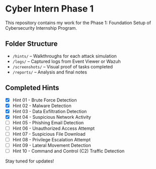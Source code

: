 # Cyber Intern Phase 1

This repository contains my work for the Phase 1: Foundation Setup of Cybersecurity Internship Program.

## Folder Structure

- `/hints/` – Walkthroughs for each attack simulation
- `/logs/` – Captured logs from Event Viewer or Wazuh
- `/screenshots/` – Visual proof of tasks completed
- `/reports/` – Analysis and final notes

## Completed Hints

- [x] Hint 01 - Brute Force Detection
- [x] Hint 02 - Malware Detection
- [x] Hint 03 - Data Exfiltration Detection
- [x] Hint 04 - Suspicious Network Activity
- [ ] Hint 05 - Phishing Email Detection 
- [ ] Hint 06 - Unauthorized Access Attempt 
- [ ] Hint 07 - Suspicious File Download 
- [ ] Hint 08 - Privilege Escalation Attempt 
- [ ] Hint 09 - Lateral Movement Detection 
- [ ] Hint 10 - Command and Control (C2) Traffic Detection

Stay tuned for updates!
